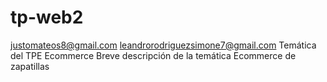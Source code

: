 # tp-web2
justomateos8@gmail.com
leandrorodriguezsimone7@gmail.com
Temática del TPE
Ecommerce 
Breve descripción de la temática
Ecommerce de zapatillas 
 
